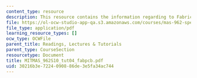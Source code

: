 ```yaml
---
content_type: resource
description: This resource contains the information regarding to Fabric PCB tutorial.
file: https://ol-ocw-studio-app-qa.s3.amazonaws.com/courses/mas-962-special-topics-new-textiles-spring-2010/30216b3e7224090886de3e5fa34ac744_MITMAS_962S10_tut04_fabpcb.pdf
file_type: application/pdf
learning_resource_types: []
ocw_type: OCWFile
parent_title: Readings, Lectures & Tutorials
parent_type: CourseSection
resourcetype: Document
title: MITMAS_962S10_tut04_fabpcb.pdf
uid: 30216b3e-7224-0908-86de-3e5fa34ac744
---
```

